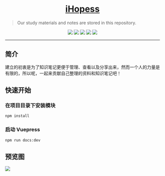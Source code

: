 <h1 align="center"><a href="https://github.com/ihopess" target="_blank">iHopess</a></h1>

> Our study materials and notes are stored in this repository. 

<p align="center">
<a href="https://www.travis-ci.org/ihopess/ihopess"><img src="https://img.shields.io/travis/ihopess/ihopess"></a> 
<a href="#"><img src="https://img.shields.io/badge/iHopess-1.0.3-important"></a>
<a href="#"><img src="https://img.shields.io/badge/vuepress-%5E1.1.0-blue"></a> 
<a href="https://github.com/ihopess/ihopess/commits/master"><img src="https://img.shields.io/github/last-commit/ihopess/ihopess"></a> 
<a href="https://github.com/ihopess/ihopess/issues"><img src="https://img.shields.io/github/issues/ihopess/ihopess"></a> 
</p>

------------------------------

## 简介

建立的初衷是为了知识笔记更便于管理、查看以及分享出来，然而一个人的力量是有限的，所以呢，一起来贡献自己整理的资料和知识笔记吧！

## 快速开始

### 在项目目录下安装模块

```bash
npm install
```

### 启动 Vuepress

```bash
npm run docs:dev
```

## 预览图

![](http://file.layne666.cn/img/20191007141451.jpg)